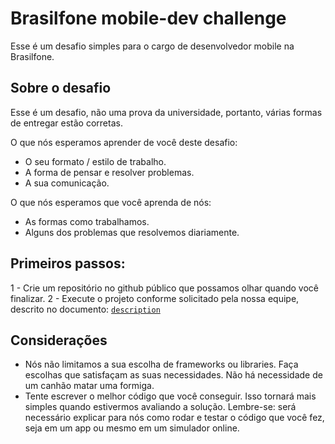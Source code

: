 # Brasilfone mobile-dev challenge

Esse é um desafio simples para o cargo de desenvolvedor mobile na Brasilfone.

## Sobre o desafio

Esse é um desafio, não uma prova da universidade, portanto, várias formas de entregar estão corretas. 

O que nós esperamos aprender de você deste desafio:

- O seu formato / estilo de trabalho. 
- A forma de pensar e resolver problemas.
- A sua comunicação.

O que nós esperamos que você aprenda de nós:
- As formas como trabalhamos.
- Alguns dos problemas que resolvemos diariamente. 

## Primeiros passos: 

1 - Crie um repositório no github público que possamos olhar quando você finalizar.
2 - Execute o projeto conforme solicitado pela nossa equipe, descrito no documento: [`description`](/description.md)

## Considerações

- Nós não limitamos a sua escolha de frameworks ou libraries. Faça escolhas que satisfaçam as suas necessidades. Não há necessidade de um canhão matar uma formiga.
- Tente escrever o melhor código que você conseguir. Isso tornará mais simples quando estivermos avaliando a solução. Lembre-se: será necessário explicar para nós como rodar e testar o código que você fez, seja em um app ou mesmo em um simulador online. 
